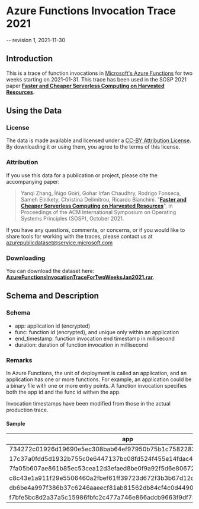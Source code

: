 # Azure Functions Invocation Trace 2021
-- revision 1, 2021-11-30

## Introduction
This is a trace of function invocations  in [Microsoft's Azure Functions](https://docs.microsoft.com/en-us/azure/azure-functions/functions-overview) for two weeks starting on 2021-01-31. This trace has been used in the SOSP 2021 paper [**Faster and Cheaper Serverless Computing on Harvested Resources**](https://www.microsoft.com/en-us/research/publication/faster-and-cheaper-serverless-computing-on-harvested-resources/).


## Using the Data

### License
The data is made available and licensed under a [CC-BY Attribution License](https://github.com/Azure/AzurePublicDataset/blob/master/LICENSE). By downloading it or using them, you agree to the terms of this license.

### Attribution
If you use this data for a publication or project, please cite the accompanying paper:

> Yanqi Zhang, Íñigo Goiri, Gohar Irfan Chaudhry, Rodrigo Fonseca, Sameh Elnikety, Christina Delimitrou,  Ricardo Bianchini. "[**Faster and Cheaper Serverless Computing on Harvested Resources**](https://www.microsoft.com/en-us/research/publication/faster-and-cheaper-serverless-computing-on-harvested-resources/)", in Proceedings of the ACM International Symposium on Operating Systems Principles (SOSP), October 2021.

If you have any questions, comments, or concerns, or if you would like to share tools for working with the traces, please contact us at azurepublicdataset@service.microsoft.com 

### Downloading
You can download the dataset here:  [**AzureFunctionsInvocationTraceForTwoWeeksJan2021.rar**](https://github.com/Azure/AzurePublicDataset/raw/master/data/AzureFunctionsInvocationTraceForTwoWeeksJan2021.rar).

## Schema and Description

### Schema

- app: application id (encrypted)
- func: function id (encrypted), and unique only within an application 
- end_timestamp: function invocation end timestamp in millisecond
- duration: duration of function invocation in millisecond

### Remarks 

In Azure Functions, the unit of deployment is called an application, and an application has one or more functions. For example, an application could be a binary file with one or more entry points.  A function invocation specifies both the app id and the func id withen the app. 

Invocation timestamps have been modified from those in the actual production trace.

#### Sample

|app|func|end_timestamp|duration|
|--|--|--|--|
|734272c01926d19690e5ec308bab64ef97950b75b1c7582283e0783fce1751d8|313c03f53a0d31f70aec25f62efb33e7dd779725ca4af579018452d1204beaad|5160.142570018768|0.134|
|17c37a0fdd5d1932b755c0e6447137bc08fd524f455e14fdac414f584de08dc5|c9f8e30e36d1aef62c10b3cfca6e289a93848a148d876dd514753040314f4817|5161.280997037888|0.013|
|7fa05b607ae861b85ec53cea12d3efaed8be0f9a92f5d6e8067244161d491e96|9bc86d6cd1ee254aaa313492f0fd88be8bd7b92d50d4237ff52d7685440c0906|5241.567729949951|42.356|
|c8c43e1a911f29e5506460a2fbef61ff39723d672f3b3b67d12d4c236c6872f7|653cdbc309bc359f3289d3b4df21c4a8e478d22946b35cbfdab05377dcacd3e0|5253.883348941803|42.372|
|db6be4a997f386b37c6246aaeecf81ab81562db84cf4c0d44907d9df2d0ab9fc|9040b71f8a0325ba418c85bcefa3b19c02c781bed6284af487d3f111f369534a|5219.518173933029|0.108|
|f7bfe5bc8d2a37a5c15986fbfc2c477a746e866adcb9663f9df7535b61c3eb9b|34f4775366e51728635af48df1a96d332cf1565eee069a0030f12966ae760274|5220.1072909832|0.093|
